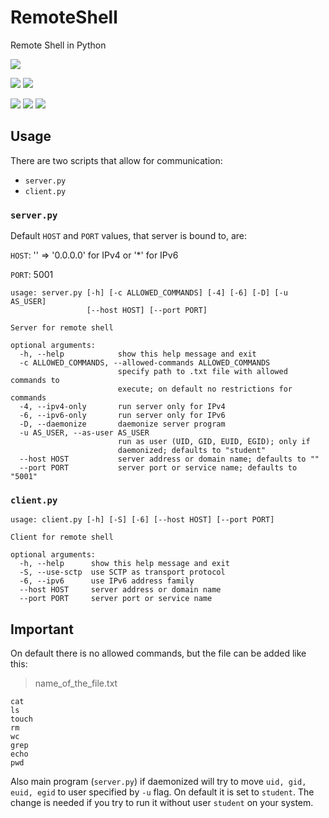 # RemoteShell
Remote Shell in Python

<img src='https://img.shields.io/badge/license-MIT-brightgreen'></a>
<p>
    <img src='https://img.shields.io/badge/system-UNIX-brightgreen'></a>
    <img src='https://img.shields.io/badge/system-Windows-darkred'></a>
</p>
<p>
    <img src='https://img.shields.io/badge/protocol-TCP-brightgreen'></a>
    <img src='https://img.shields.io/badge/protocol-SCTP-brightgreen'></a>
    <img src='https://img.shields.io/badge/protocol-UDP-darkred'></a>
</p>

## Usage

There are two scripts that allow for communication:
- `server.py`
- `client.py`

### `server.py`

Default `HOST` and `PORT` values, that server is bound to, are:

`HOST`: '' => '0.0.0.0' for IPv4 or '*' for IPv6

`PORT`: 5001

```
usage: server.py [-h] [-c ALLOWED_COMMANDS] [-4] [-6] [-D] [-u AS_USER]
                 [--host HOST] [--port PORT]

Server for remote shell

optional arguments:
  -h, --help            show this help message and exit
  -c ALLOWED_COMMANDS, --allowed-commands ALLOWED_COMMANDS
                        specify path to .txt file with allowed commands to
                        execute; on default no restrictions for commands
  -4, --ipv4-only       run server only for IPv4
  -6, --ipv6-only       run server only for IPv6
  -D, --daemonize       daemonize server program
  -u AS_USER, --as-user AS_USER
                        run as user (UID, GID, EUID, EGID); only if
                        daemonized; defaults to "student"
  --host HOST           server address or domain name; defaults to ""
  --port PORT           server port or service name; defaults to "5001"
```

### `client.py`

```
usage: client.py [-h] [-S] [-6] [--host HOST] [--port PORT]

Client for remote shell

optional arguments:
  -h, --help      show this help message and exit
  -S, --use-sctp  use SCTP as transport protocol
  -6, --ipv6      use IPv6 address family
  --host HOST     server address or domain name
  --port PORT     server port or service name
```

## Important

On default there is no allowed commands, but the file can be added like this:

> name_of_the_file.txt
```
cat
ls
touch
rm
wc
grep
echo
pwd
```

Also main program (`server.py`) if daemonized will try to move `uid, gid, euid, egid` to user specified by `-u` flag. On default it is set to `student`. The change is needed if you try to run it without user `student` on your system. 
